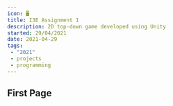 ```yaml
---
icon: 🖥️
title: I3E Assignment 1
description: 2D top-down game developed using Unity
started: 29/04/2021
date: 2021-04-29
tags: 
 - "2021"
 - projects
 - programming
---
```


## First Page